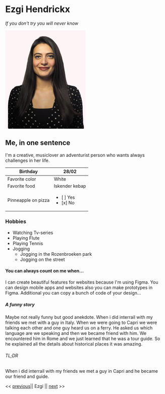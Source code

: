 
# Ezgi Hendrickx

*If you don't try you will never know* 

![MY photo](/myphoto.jpg)

## Me, in one sentence
I'm a creative, musiclover an adventurist person who wants always challenges in her life.

Birthday    | 28/02
------------| -------------
Favorite color|  White
Favorite food | Iskender kebap
Pinneapple on pizza|<ul><li>[ ] Yes</li><li>[x] No</li></ul>

### Hobbies 

 - Watching Tv-series
 - Playing Flute
 - Playing Tennis
 - Jogging
    - Jogging in the Rozenbroeken park
    - Jogging on the street 
>

#### You can always count on me when... 

I can create beautiful features for websites because I'm using Figma. You can design mobile apps and websites also you can make prototypes in Figma. Additional you can copy a bunch of code of your design...

##### A funny story 
Maybe not really funny but good anekdote.
When i did interrail with my friends we met with a guy in Italy. When we were going to Capri we were talking each other and one guy heard us on a ferry. He asked us which language are we speaking and then we became friend with him. We encountered him in Rome and we just learned that he was a tour guide. So he explained all the details about historical places it was amazing. 

###### TL;DR 

When i did interrail with my friends we met a guy in Capri and he became our friend and guide.

<< [previous](https://github.com/DriesDD/markdown-challenge/blob/master/README.md)|| Ezgi || [next](https://github.com/fawadrafique/markdown-challenge/blob/master/README.md) >>
